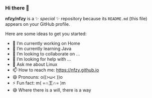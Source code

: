 ### Hi there 👋


**nfzy/nfzy** is a ✨ _special_ ✨ repository because its `README.md` (this file) appears on your GitHub profile.

Here are some ideas to get you started:

- 🔭 I’m currently working on Home
- 🌱 I’m currently learning Java
- 👯 I’m looking to collaborate on ...
- 🤔 I’m looking for help with ...
- 💬 Ask me about Linux
- 📫 How to reach me: https://nfzy.github.io
- 😄 Pronouns: o((>ω< ))o
- ⚡ Fun fact: m( =∩王∩= )m
- 😅 Where there is a will, there is a way
